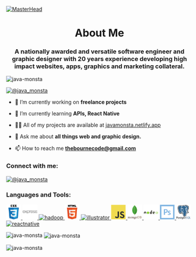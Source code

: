[![MasterHead](https://raw.githubusercontent.com/Java-Monsta/Java-Monsta/master/readme_header.png)](https://github.com/Java-Monsta)

<h1 align="center">About Me</h1>
<h3 align="center">A nationally awarded and versatile software engineer and graphic designer with 20 years experience developing high impact websites, apps, graphics and marketing collateral.</h3>

<p align="left"> <img src="https://komarev.com/ghpvc/?username=java-monsta&label=Profile%20views&color=0e75b6&style=flat" alt="java-monsta" /> </p>

<p align="left"> <a href="https://twitter.com/@java_monsta" target="blank"><img src="https://img.shields.io/twitter/follow/@java_monsta?logo=twitter&style=for-the-badge" alt="@java_monsta" /></a> </p>

- 🔭 I’m currently working on **freelance projects**

- 🌱 I’m currently learning **APIs, React Native**

- 👨‍💻 All of my projects are available at [javamonsta.netlify.app](javamonsta.netlify.app)

- 💬 Ask me about **all things web and graphic design.**

- 📫 How to reach me **thebournecode@gmail.com**

<h3 align="left">Connect with me:</h3>
<p align="left">
<a href="https://twitter.com/java_monsta" target="blank"><img align="center" src="https://raw.githubusercontent.com/rahuldkjain/github-profile-readme-generator/master/src/images/icons/Social/twitter.svg" alt="@java_monsta" height="30" width="40" /></a>
</p>

<h3 align="left">Languages and Tools:</h3>
<p align="left"> <a href="https://www.w3schools.com/css/" target="_blank" rel="noreferrer"> <img src="https://raw.githubusercontent.com/devicons/devicon/master/icons/css3/css3-original-wordmark.svg" alt="css3" width="40" height="40"/> </a> <a href="https://expressjs.com" target="_blank" rel="noreferrer"> <img src="https://raw.githubusercontent.com/devicons/devicon/master/icons/express/express-original-wordmark.svg" alt="express" width="40" height="40"/> </a> <a href="https://hadoop.apache.org/" target="_blank" rel="noreferrer"> <img src="https://www.vectorlogo.zone/logos/apache_hadoop/apache_hadoop-icon.svg" alt="hadoop" width="40" height="40"/> </a> <a href="https://www.w3.org/html/" target="_blank" rel="noreferrer"> <img src="https://raw.githubusercontent.com/devicons/devicon/master/icons/html5/html5-original-wordmark.svg" alt="html5" width="40" height="40"/> </a> <a href="https://www.adobe.com/in/products/illustrator.html" target="_blank" rel="noreferrer"> <img src="https://www.vectorlogo.zone/logos/adobe_illustrator/adobe_illustrator-icon.svg" alt="illustrator" width="40" height="40"/> </a> <a href="https://developer.mozilla.org/en-US/docs/Web/JavaScript" target="_blank" rel="noreferrer"> <img src="https://raw.githubusercontent.com/devicons/devicon/master/icons/javascript/javascript-original.svg" alt="javascript" width="40" height="40"/> </a> <a href="https://www.mongodb.com/" target="_blank" rel="noreferrer"> <img src="https://raw.githubusercontent.com/devicons/devicon/master/icons/mongodb/mongodb-original-wordmark.svg" alt="mongodb" width="40" height="40"/> </a> <a href="https://nodejs.org" target="_blank" rel="noreferrer"> <img src="https://raw.githubusercontent.com/devicons/devicon/master/icons/nodejs/nodejs-original-wordmark.svg" alt="nodejs" width="40" height="40"/> </a> <a href="https://www.photoshop.com/en" target="_blank" rel="noreferrer"> <img src="https://raw.githubusercontent.com/devicons/devicon/master/icons/photoshop/photoshop-line.svg" alt="photoshop" width="40" height="40"/> </a> <a href="https://www.postgresql.org" target="_blank" rel="noreferrer"> <img src="https://raw.githubusercontent.com/devicons/devicon/master/icons/postgresql/postgresql-original-wordmark.svg" alt="postgresql" width="40" height="40"/> </a> <a href="https://reactnative.dev/" target="_blank" rel="noreferrer"> <img src="https://reactnative.dev/img/header_logo.svg" alt="reactnative" width="40" height="40"/> </a> </p>

<p><img align="left" src="https://github-readme-stats.vercel.app/api/top-langs?username=java-monsta&show_icons=true&locale=en&layout=compact" alt="java-monsta" /></p>

<p>&nbsp;<img align="center" src="https://github-readme-stats.vercel.app/api?username=java-monsta&show_icons=true&locale=en" alt="java-monsta" /></p>

<p><img align="center" src="https://github-readme-streak-stats.herokuapp.com/?user=java-monsta&" alt="java-monsta" /></p>
